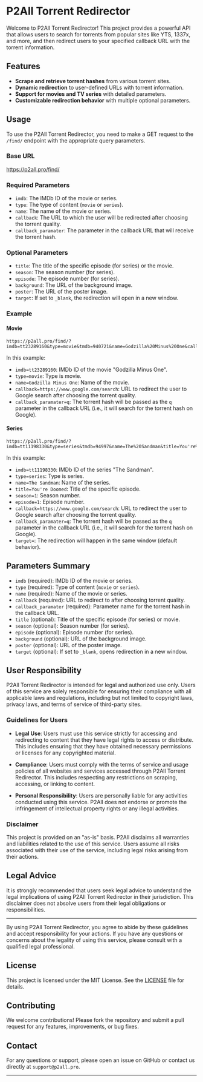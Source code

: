 # P2All Torrent Redirector

Welcome to P2All Torrent Redirector! This project provides a powerful API that allows users to search for torrents from popular sites like YTS, 1337x, and more, and then redirect users to your specified callback URL with the torrent information.

## Features

- **Scrape and retrieve torrent hashes** from various torrent sites.
- **Dynamic redirection** to user-defined URLs with torrent information.
- **Support for movies and TV series** with detailed parameters.
- **Customizable redirection behavior** with multiple optional parameters.

## Usage

To use the P2All Torrent Redirector, you need to make a GET request to the `/find/` endpoint with the appropriate query parameters.

### Base URL

https://p2all.pro/find/


### Required Parameters

- `imdb`: The IMDb ID of the movie or series.
- `type`: The type of content (`movie` or `series`).
- `name`: The name of the movie or series.
- `callback`: The URL to which the user will be redirected after choosing the torrent quality.
- `callback_paramater`: The parameter in the callback URL that will receive the torrent hash.

### Optional Parameters

- `title`: The title of the specific episode (for series) or the movie.
- `season`: The season number (for series).
- `episode`: The episode number (for series).
- `background`: The URL of the background image.
- `poster`: The URL of the poster image.
- `target`: If set to `_blank`, the redirection will open in a new window.

### Example

#### Movie

```
https://p2all.pro/find/?imdb=tt23289160&type=movie&tmdb=940721&name=Godzilla%20Minus%20One&callback=https%3A%2F%2Fwww.google.com%2Fsearch&callback_paramater=q
```

In this example:
- `imdb=tt23289160`: IMDb ID of the movie "Godzilla Minus One".
- `type=movie`: Type is movie.
- `name=Godzilla Minus One`: Name of the movie.
- `callback=https://www.google.com/search`: URL to redirect the user to Google search after choosing the torrent quality.
- `callback_paramater=q`: The torrent hash will be passed as the `q` parameter in the callback URL (i.e., it will search for the torrent hash on Google).

#### Series

```
https://p2all.pro/find/?imdb=tt11198330&type=series&tmdb=94997&name=The%20Sandman&title=You're%20Doomed&season=1&episode=1&callback=https%3A%2F%2Fwww.google.com%2Fsearch&callback_paramater=q&target=
```

In this example:
- `imdb=tt11198330`: IMDb ID of the series "The Sandman".
- `type=series`: Type is series.
- `name=The Sandman`: Name of the series.
- `title=You're Doomed`: Title of the specific episode.
- `season=1`: Season number.
- `episode=1`: Episode number.
- `callback=https://www.google.com/search`: URL to redirect the user to Google search after choosing the torrent quality.
- `callback_paramater=q`: The torrent hash will be passed as the `q` parameter in the callback URL (i.e., it will search for the torrent hash on Google).
- `target=`: The redirection will happen in the same window (default behavior).

## Parameters Summary

- `imdb` (required): IMDb ID of the movie or series.
- `type` (required): Type of content (`movie` or `series`).
- `name` (required): Name of the movie or series.
- `callback` (required): URL to redirect to after choosing torrent quality.
- `callback_paramater` (required): Parameter name for the torrent hash in the callback URL.
- `title` (optional): Title of the specific episode (for series) or movie.
- `season` (optional): Season number (for series).
- `episode` (optional): Episode number (for series).
- `background` (optional): URL of the background image.
- `poster` (optional): URL of the poster image.
- `target` (optional): If set to `_blank`, opens redirection in a new window.

## User Responsibility

P2All Torrent Redirector is intended for legal and authorized use only. Users of this service are solely responsible for ensuring their compliance with all applicable laws and regulations, including but not limited to copyright laws, privacy laws, and terms of service of third-party sites.

### Guidelines for Users

- **Legal Use**: Users must use this service strictly for accessing and redirecting to content that they have legal rights to access or distribute. This includes ensuring that they have obtained necessary permissions or licenses for any copyrighted material.
  
- **Compliance**: Users must comply with the terms of service and usage policies of all websites and services accessed through P2All Torrent Redirector. This includes respecting any restrictions on scraping, accessing, or linking to content.

- **Personal Responsibility**: Users are personally liable for any activities conducted using this service. P2All does not endorse or promote the infringement of intellectual property rights or any illegal activities.

### Disclaimer

This project is provided on an "as-is" basis. P2All disclaims all warranties and liabilities related to the use of this service. Users assume all risks associated with their use of the service, including legal risks arising from their actions.

## Legal Advice

It is strongly recommended that users seek legal advice to understand the legal implications of using P2All Torrent Redirector in their jurisdiction. This disclaimer does not absolve users from their legal obligations or responsibilities.

---

By using P2All Torrent Redirector, you agree to abide by these guidelines and accept responsibility for your actions. If you have any questions or concerns about the legality of using this service, please consult with a qualified legal professional.

## License

This project is licensed under the MIT License. See the [LICENSE](LICENSE) file for details.

## Contributing

We welcome contributions! Please fork the repository and submit a pull request for any features, improvements, or bug fixes.

## Contact

For any questions or support, please open an issue on GitHub or contact us directly at `support@p2all.pro`.

---
